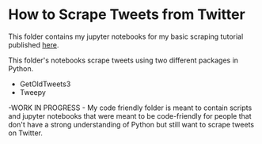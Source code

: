 # How to Scrape Tweets from Twitter
This folder contains my jupyter notebooks for my basic scraping tutorial published [here](https://towardsdatascience.com/how-to-scrape-tweets-from-twitter-59287e20f0f1 "written article").

This folder's notebooks scrape tweets using two different packages in Python.
* GetOldTweets3
* Tweepy

-WORK IN PROGRESS - My code friendly folder is meant to contain scripts and jupyter notebooks that were meant to be code-friendly for people that don't have a strong understanding of Python but still want to scrape tweets on Twitter.
